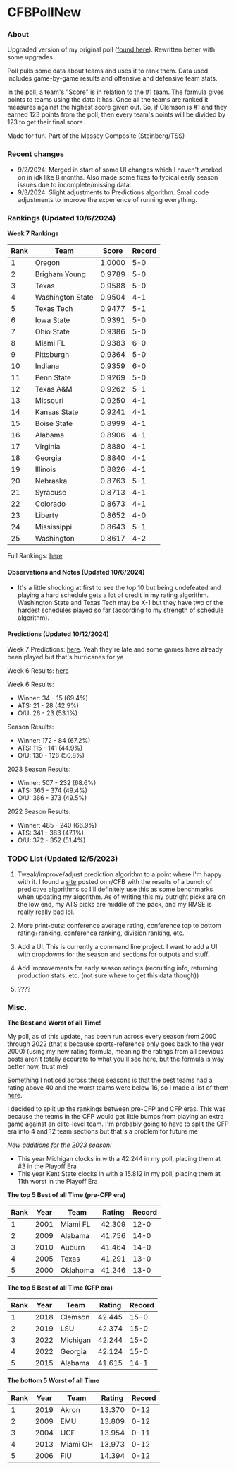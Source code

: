 # CFBPollNew

### About

Upgraded version of my original poll ([found here](https://github.com/taylorleprechaun/CFBPoll)).  Rewritten better with some upgrades

Poll pulls some data about teams and uses it to rank them.  Data used includes game-by-game results and offensive and defensive team stats.

In the poll, a team's "Score" is in relation to the #1 team.  The formula gives points to teams using the data it has.  Once all the teams are ranked it measures against the highest score given out.  So, if Clemson is #1 and they earned 123 points from the poll, then every team's points will be divided by 123 to get their final score.

Made for fun.  Part of the Massey Composite (Steinberg/TSS)

### Recent changes

* 9/2/2024: Merged in start of some UI changes which I haven't worked on in idk like 8 months. Also made some fixes to typical early season issues due to incomplete/missing data.
* 9/3/2024: Slight adjustments to Predictions algorithm. Small code adjustments to improve the experience of running everything.

### Rankings (Updated 10/6/2024)

**Week 7 Rankings**

Rank | Team | Score | Record
---|---|---|---
1 | Oregon | 1.0000 | 5-0
2 | Brigham Young | 0.9789 | 5-0
3 | Texas | 0.9588 | 5-0
4 | Washington State | 0.9504 | 4-1
5 | Texas Tech | 0.9477 | 5-1
6 | Iowa State | 0.9391 | 5-0
7 | Ohio State | 0.9386 | 5-0
8 | Miami FL | 0.9383 | 6-0
9 | Pittsburgh | 0.9364 | 5-0
10 | Indiana | 0.9359 | 6-0
11 | Penn State | 0.9269 | 5-0
12 | Texas A&M | 0.9262 | 5-1
13 | Missouri | 0.9250 | 4-1
14 | Kansas State | 0.9241 | 4-1
15 | Boise State | 0.8999 | 4-1
16 | Alabama | 0.8906 | 4-1
17 | Virginia | 0.8880 | 4-1
18 | Georgia | 0.8840 | 4-1
19 | Illinois | 0.8826 | 4-1
20 | Nebraska | 0.8763 | 5-1
21 | Syracuse | 0.8713 | 4-1
22 | Colorado | 0.8673 | 4-1
23 | Liberty | 0.8652 | 4-0
24 | Mississippi | 0.8643 | 5-1
25 | Washington | 0.8617 | 4-2

Full Rankings: [here](https://github.com/taylorleprechaun/CFBPollNew/blob/main/CFBPoll/PreviousPolls/2024/2024-Week%2007.md)

#### Observations and Notes (Updated 10/6/2024)

* It's a little shocking at first to see the top 10 but being undefeated and playing a hard schedule gets a lot of credit in my rating algorithm. Washington State and Texas Tech may be X-1 but they have two of the hardest schedules played so far (according to my strength of schedule algorithm).

#### Predictions (Updated 10/12/2024)

Week 7 Predictions: [here](https://github.com/taylorleprechaun/CFBPollNew/blob/main/CFBPoll/PreviousPolls/2024/Predictions/2024-Week%2006.md). Yeah they're late and some games have already been played but that's hurricanes for ya

Week 6 Results: [here](https://github.com/taylorleprechaun/CFBPollNew/blob/main/CFBPoll/PreviousPolls/2024/Predictions/2024-Week%2006.md)

Week 6 Results:
* Winner: 34 - 15 (69.4%)
* ATS: 21 - 28 (42.9%)
* O/U: 26 - 23 (53.1%)

Season Results:
* Winner: 172 - 84 (67.2%)
* ATS: 115 - 141 (44.9%)
* O/U: 130 - 126 (50.8%)

2023 Season Results:
* Winner: 507 - 232 (68.6%)
* ATS: 365 - 374 (49.4%)
* O/U: 366 - 373 (49.5%)

2022 Season Results:
* Winner: 485 - 240 (66.9%)
* ATS: 341 - 383 (47.1%)
* O/U: 372 - 352 (51.4%)

### TODO List (Updated 12/5/2023)

1. Tweak/improve/adjust prediction algorithm to a point where I'm happy with it. I found a [site](https://www.thepredictiontracker.com/ncaaresults.php) posted on r/CFB with the results of a bunch of predictive algorithms so I'll definitely use this as some benchmarks when updating my algorithm. As of writing this my outright picks are on the low end, my ATS picks are middle of the pack, and my RMSE is really really bad lol.

2. More print-outs: conference average rating, conference top to bottom rating+ranking, conference ranking, division ranking, etc.

3. Add a UI.  This is currently a command line project.  I want to add a UI with dropdowns for the season and sections for outputs and stuff.
	
4. Add improvements for early season ratings (recruiting info, returning production stats, etc. (not sure where to get this data though))

5. ????

### Misc.

**The Best and Worst of all Time!**

My poll, as of this update, has been run across every season from 2000 through 2022 (that's because sports-reference only goes back to the year 2000) (using my new rating formula, meaning the ratings from all previous posts aren't totally accurate to what you'll see here, but the formula is way better now, trust me)

Something I noticed across these seasons is that the best teams had a rating above 40 and the worst teams were below 16, so I made a list of them [here]( https://github.com/taylorleprechaun/CFBPollNew/blob/main/CFBPoll/Resources/BOAT%20and%20WOAT.xlsx).

I decided to split up the rankings between pre-CFP and CFP eras.  This was because the teams in the CFP would get little bumps from playing an extra game against an elite-level team.
I'm probably going to have to split the CFP era into 4 and 12 team sections but that's a problem for future me

*New additions for the 2023 season!*

* This year Michigan clocks in with a 42.244 in my poll, placing them at #3 in the Playoff Era
* This year Kent State clocks in with a 15.812 in my poll, placing them at 11th worst in the Playoff Era

**The top 5 Best of all Time (pre-CFP era)**

Rank | Year | Team | Rating | Record
---|---|---|---|---
1 | 2001 | Miami FL | 42.309 | 12-0
2 | 2009 | Alabama | 41.756 | 14-0
3 | 2010 | Auburn | 41.464 | 14-0
4 | 2005 | Texas | 41.291 | 13-0
5 | 2000 | Oklahoma | 41.246 | 13-0

**The top 5 Best of all Time (CFP era)**

Rank | Year | Team | Rating | Record
---|---|---|---|---
1 | 2018 | Clemson | 42.445 | 15-0
2 | 2019 | LSU | 42.374 | 15-0
3 | 2022 | Michigan | 42.244 | 15-0
4 | 2022 | Georgia | 42.124 | 15-0
5 | 2015 | Alabama | 41.615 | 14-1

**The bottom 5 Worst of all Time**

Rank | Year | Team | Rating | Record
---|---|---|---|---
1 | 2019 | Akron | 13.370 | 0-12
2 | 2009 | EMU | 13.809 | 0-12
3 | 2004 | UCF | 13.954 | 0-11
4 | 2013 | Miami OH | 13.973 | 0-12
5 | 2006 | FIU | 14.394 | 0-12
